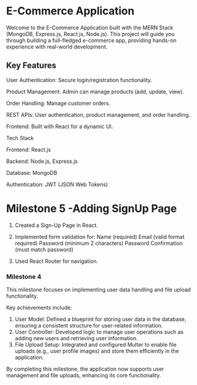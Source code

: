 # E-Commerce Application
Welcome to the E-Commerce Application built with the MERN Stack (MongoDB, Express.js, React.js, Node.js). This project will guide you through building a full-fledged e-commerce app, providing hands-on experience with real-world development.

## Key Features
User Authentication: Secure login/registration functionality.

Product Management: Admin can manage products (add, update, view).

Order Handling: Manage customer orders.

REST APIs: User authentication, product management, and order handling.

Frontend: Built with React for a dynamic UI.

Tech Stack

Frontend: React.js

Backend: Node.js, Express.js

Database: MongoDB

Authentication: JWT (JSON Web Tokens)

# Milestone 5 -Adding SignUp Page

1. Created a Sign-Up Page in React.
2. Implemented form validation for:
      Name (required)
      Email (valid format required)
      Password (minimum 2 characters)
      Password Confirmation (must match password)

4. Used React Router for navigation.

### Milestone 4 ###

This milestone focuses on implementing user data handling and file upload functionality. 

Key achievements include:  
1. User Model: Defined a blueprint for storing user data in the database, ensuring a consistent structure for user-related information.  
2. User Controller: Developed logic to manage user operations such as adding new users and retrieving user information.  
3. File Upload Setup: Integrated and configured Multer to enable file uploads (e.g., user profile images) and store them efficiently in the application.  

By completing this milestone, the application now supports user management and file uploads, enhancing its core functionality.
